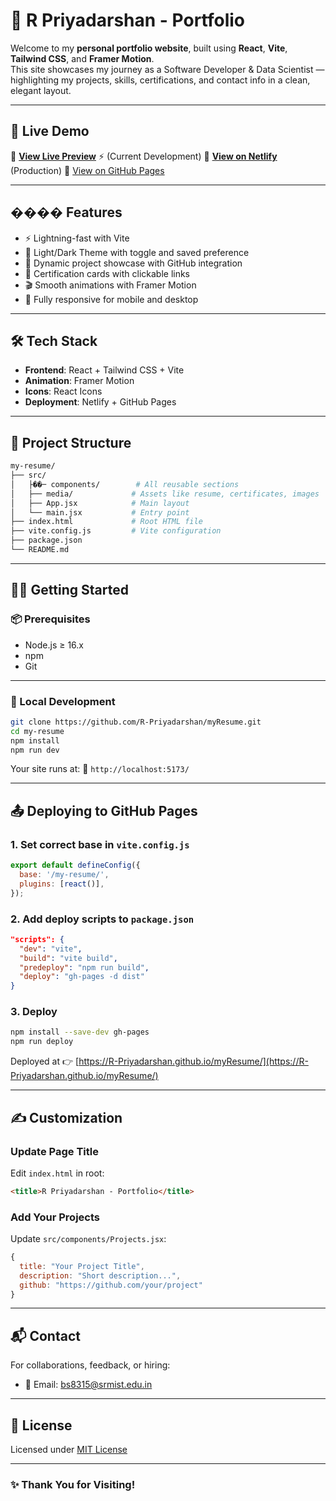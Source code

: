 
# 💼 R Priyadarshan - Portfolio

Welcome to my **personal portfolio website**, built using **React**, **Vite**, **Tailwind CSS**, and **Framer Motion**.  
This site showcases my journey as a Software Developer & Data Scientist — highlighting my projects, skills, certifications, and contact info in a clean, elegant layout.

---

## 🚀 Live Demo

🔗 **[View Live Preview](https://c0a7a78f1f5440a8aefd6a15a4bd1d8c-5f1d54f572204773b348d655c.fly.dev/)** ⚡ (Current Development)
🔗 **[View on Netlify](https://r-priyadarshan-portfolio.netlify.app)** (Production)
🔗 [View on GitHub Pages](https://R-Priyadarshan.github.io/myResume/)

---

## ����️ Features

- ⚡ Lightning-fast with Vite
- 🌙 Light/Dark Theme with toggle and saved preference
- 💼 Dynamic project showcase with GitHub integration
- 📜 Certification cards with clickable links
- 🎬 Smooth animations with Framer Motion
- 📱 Fully responsive for mobile and desktop

---

## 🛠️ Tech Stack

- **Frontend**: React + Tailwind CSS + Vite
- **Animation**: Framer Motion
- **Icons**: React Icons
- **Deployment**: Netlify + GitHub Pages

---

## 📁 Project Structure

```bash
my-resume/
├── src/
│   ├��─ components/        # All reusable sections
│   ├── media/             # Assets like resume, certificates, images
│   ├── App.jsx            # Main layout
│   └── main.jsx           # Entry point
├── index.html             # Root HTML file
├── vite.config.js         # Vite configuration
├── package.json
└── README.md
````

---

## 🧑‍💻 Getting Started

### 📦 Prerequisites

* Node.js ≥ 16.x
* npm
* Git

---

### 🚀 Local Development

```bash
git clone https://github.com/R-Priyadarshan/myResume.git
cd my-resume
npm install
npm run dev
```

Your site runs at:
📍 `http://localhost:5173/`

---

## 📤 Deploying to GitHub Pages

### 1. Set correct base in `vite.config.js`

```js
export default defineConfig({
  base: '/my-resume/',
  plugins: [react()],
});
```

### 2. Add deploy scripts to `package.json`

```json
"scripts": {
  "dev": "vite",
  "build": "vite build",
  "predeploy": "npm run build",
  "deploy": "gh-pages -d dist"
}
```

### 3. Deploy

```bash
npm install --save-dev gh-pages
npm run deploy
```

Deployed at 👉 [https://R-Priyadarshan.github.io/myResume/](https://R-Priyadarshan.github.io/myResume/)

---

## ✍️ Customization

### Update Page Title

Edit `index.html` in root:

```html
<title>R Priyadarshan - Portfolio</title>
```

### Add Your Projects

Update `src/components/Projects.jsx`:

```js
{
  title: "Your Project Title",
  description: "Short description...",
  github: "https://github.com/your/project"
}
```

---

## 📬 Contact

For collaborations, feedback, or hiring:

* 📧 Email: [bs8315@srmist.edu.in](mailto:bs8315@srmist.edu.in)


---

## 📜 License

Licensed under [MIT License](LICENSE)

---

### ✨ Thank You for Visiting!



